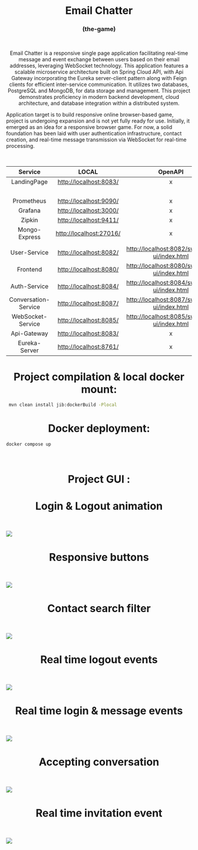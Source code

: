 <br>
<h1 align="center">Email Chatter</h1>
<h3 align="center">(the-game)</h3>
<br>

<p align="center">
Email Chatter is a responsive single page application facilitating real-time message and event exchange between users based on their email addresses, leveraging WebSocket technology. This application features a scalable microservice architecture built on Spring Cloud API, with
 Api Gateway incorporating the Eureka server-client pattern along with Feign clients for efficient inter-service communication. It utilizes two databases, PostgreSQL and MongoDB, for data storage and management. This project demonstrates proficiency in modern backend development, cloud architecture, and database integration within a distributed system.
<br>

Application target is to build responsive online browser-based game,
project is undergoing expansion and is not yet fully ready for use. Initially, it emerged as an idea for a responsive browser game. For now, a solid foundation has been laid with user authentication infrastructure, contact creation, and real-time message transmission via WebSocket for real-time processing.

</p>
<br>


|       Service        |                       LOCAL                        |                                          OpenAPI                                           | Login  |  Password   |
|:--------------------:|:--------------------------------------------------:|:------------------------------------------------------------------------------------------:|:------:|:-----------:|
|     LandingPage      |  [http://localhost:8083/](http://localhost:8083/)  |                                             x                                              | tester |   secret    |
|                      |                                                    |                                                                                            | michal |   secret    |
|      Prometheus      |  [http://localhost:9090/](http://localhost:9090/)  |                                             x                                              |   x    |      x      |
|       Grafana        |  [http://localhost:3000/](http://localhost:3000/)  |                                             x                                              | admin  |   secret    |
|        Zipkin        |  [http://localhost:9411/](http://localhost:9411/)  |                                             x                                              |   x    |      x      |
|    Mongo-Express     | [http://localhost:27016/](http://localhost:27016/) |                                             x                                              | mongo  | dontgotosql |
|                      |                                                    |                                                                                            |        |             |
|     User-Service     |  [http://localhost:8082/](http://localhost:8082/)  | [http://localhost:8082/swagger-ui/index.html](http://localhost:8082/swagger-ui/index.html) |   x    |      x      |
|       Frontend       |  [http://localhost:8080/](http://localhost:8080/)  | [http://localhost:8080/swagger-ui/index.html](http://localhost:8080/swagger-ui/index.html) |   x    |      x      |
|     Auth-Service     |  [http://localhost:8084/](http://localhost:8084/)  | [http://localhost:8084/swagger-ui/index.html](http://localhost:8084/swagger-ui/index.html) |   x    |      x      |
| Conversation-Service |  [http://localhost:8087/](http://localhost:8087/)  | [http://localhost:8087/swagger-ui/index.html](http://localhost:8087/swagger-ui/index.html) |   x    |      x      |
|  WebSocket-Service   |  [http://localhost:8085/](http://localhost:8085/)  | [http://localhost:8085/swagger-ui/index.html](http://localhost:8085/swagger-ui/index.html) |   x    |      x      |
|     Api-Gateway      |  [http://localhost:8083/](http://localhost:8083/)  |                                             x                                              |   x    |      x      |
|    Eureka-Server     |  [http://localhost:8761/](http://localhost:8761/)  |                                             x                                              |   x    |      x      |




<h1 align="center">Project compilation & local docker mount:</h1>

```bash
 mvn clean install jib:dockerBuild -Plocal
```

<h1 align="center">Docker deployment:</h1>

```bash
docker compose up
```
<br>


<h1 align="center">Project GUI :</h1>

<h1 align="center">Login & Logout animation</h1>
<br>

![](readme/login-logout.webp)
<br>

<h1 align="center">Responsive buttons</h1>

<br>

![](readme/responsive-chat-hover-buttons.webp)
<br>

<h1 align="center">Contact search filter</h1>

<br>

![](readme/search-filter-input.webp)
<br>

<h1 align="center">Real time logout events</h1>

<br>

![](readme/second-user-logout.webp)
<br>

<h1 align="center">Real time login & message events</h1>

<br>

![](readme/chat-message-delivery.webp)
<br>

<h1 align="center">Accepting conversation</h1>

<br>

![](readme/accept-invite.webp)
<br>

<h1 align="center">Real time invitation event</h1>

<br>

![](readme/accept-invite-second-user-event.webp)
